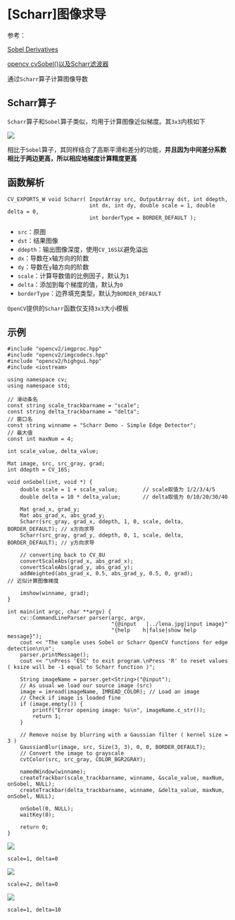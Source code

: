 
# [Scharr]图像求导

参考：

[Sobel Derivatives](https://docs.opencv.org/4.1.0/d2/d2c/tutorial_sobel_derivatives.html)

[opencv cvSobel()以及Scharr滤波器](https://blog.csdn.net/u012005313/article/details/46794743#commentBox)

通过`Scharr`算子计算图像导数

## Scharr算子

`Scharr`算子和`Sobel`算子类似，均用于计算图像近似梯度。其`3x3`内核如下

![](./imgs/scharr-kernel.png)

相比于`Sobel`算子，其同样结合了高斯平滑和差分的功能，**并且因为中间差分系数相比于两边更高，所以相应地梯度计算精度更高**

## 函数解析

```
CV_EXPORTS_W void Scharr( InputArray src, OutputArray dst, int ddepth,
                          int dx, int dy, double scale = 1, double delta = 0,
                          int borderType = BORDER_DEFAULT );
```

* `src`：原图
* `dst`：结果图像
* `ddepth`：输出图像深度，使用`CV_16S`以避免溢出
* `dx`：导数在`x`轴方向的阶数
* `dy`：导数在`y`轴方向的阶数
* `scale`：计算导数值的比例因子，默认为`1`
* `delta`：添加到每个梯度的值，默认为`0`
* `borderType`：边界填充类型，默认为`BORDER_DEFAULT`

`OpenCV`提供的`Scharr`函数仅支持`3x3`大小模板

## 示例

```
#include "opencv2/imgproc.hpp"
#include "opencv2/imgcodecs.hpp"
#include "opencv2/highgui.hpp"
#include <iostream>

using namespace cv;
using namespace std;

// 滑动条名
const string scale_trackbarname = "scale";
const string delta_trackbarname = "delta";
// 窗口名
const string winname = "Scharr Demo - Simple Edge Detector";
// 最大值
const int maxNum = 4;

int scale_value, delta_value;

Mat image, src, src_gray, grad;
int ddepth = CV_16S;

void onSobel(int, void *) {
    double scale = 1 + scale_value;        // scale取值为 1/2/3/4/5
    double delta = 10 * delta_value;       // delta取值为 0/10/20/30/40

    Mat grad_x, grad_y;
    Mat abs_grad_x, abs_grad_y;
    Scharr(src_gray, grad_x, ddepth, 1, 0, scale, delta, BORDER_DEFAULT); // x方向求导
    Scharr(src_gray, grad_y, ddepth, 0, 1, scale, delta, BORDER_DEFAULT); // y方向求导

    // converting back to CV_8U
    convertScaleAbs(grad_x, abs_grad_x);
    convertScaleAbs(grad_y, abs_grad_y);
    addWeighted(abs_grad_x, 0.5, abs_grad_y, 0.5, 0, grad);                     // 近似计算图像梯度

    imshow(winname, grad);
}

int main(int argc, char **argv) {
    cv::CommandLineParser parser(argc, argv,
                                 "{@input   |../lena.jpg|input image}"
                                 "{help    h|false|show help message}");
    cout << "The sample uses Sobel or Scharr OpenCV functions for edge detection\n\n";
    parser.printMessage();
    cout << "\nPress 'ESC' to exit program.\nPress 'R' to reset values ( ksize will be -1 equal to Scharr function )";

    String imageName = parser.get<String>("@input");
    // As usual we load our source image (src)
    image = imread(imageName, IMREAD_COLOR); // Load an image
    // Check if image is loaded fine
    if (image.empty()) {
        printf("Error opening image: %s\n", imageName.c_str());
        return 1;
    }

    // Remove noise by blurring with a Gaussian filter ( kernel size = 3 )
    GaussianBlur(image, src, Size(3, 3), 0, 0, BORDER_DEFAULT);
    // Convert the image to grayscale
    cvtColor(src, src_gray, COLOR_BGR2GRAY);

    namedWindow(winname);
    createTrackbar(scale_trackbarname, winname, &scale_value, maxNum, onSobel, NULL);
    createTrackbar(delta_trackbarname, winname, &delta_value, maxNum, onSobel, NULL);

    onSobel(0, NULL);
    waitKey(0);

    return 0;
}
```

![](./imgs/scharr-1.png)

`scale=1, delta=0`

![](./imgs/scharr-2.png)

`scale=2, delta=0`

![](./imgs/scharr-3.png)

`scale=1, delta=10`